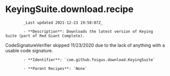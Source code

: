 # KeyingSuite.download.recipe

            _Last updated 2021-12-23 19:58:07Z_

            - **Description**: Downloads the latest version of Keying Suite (part of Red Giant Complete).

CodeSignatureVerifier skipped 11/23/2020 due to the lack of anything with a usable code signature.

            - **Identifier**: `com.github.foigus.download.KeyingSuite`

            - **Parent Recipes**: `None`